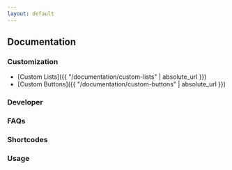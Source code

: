 ```yaml
---
layout: default
---
```


## Documentation

### Customization

* [Custom Lists]({{ "/documentation/custom-lists" | absolute_url }})
* [Custom Buttons]({{ "/documentation/custom-buttons" | absolute_url }})

### Developer

### FAQs

### Shortcodes

### Usage	